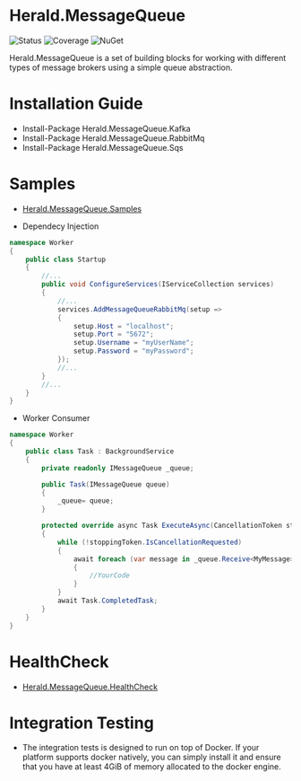 # Herald.MessageQueue

![Status](https://github.com/tcfialho/Herald.MessageQueue/workflows/Herald.MessageQueue/badge.svg) ![Coverage](https://codecov.io/gh/tcfialho/Herald.MessageQueue/branch/master/graph/badge.svg) ![NuGet](https://buildstats.info/nuget/Herald.MessageQueue)

Herald.MessageQueue is a set of building blocks for working with different types of message brokers using a simple queue abstraction.

# Installation Guide
- Install-Package Herald.MessageQueue.Kafka
- Install-Package Herald.MessageQueue.RabbitMq
- Install-Package Herald.MessageQueue.Sqs

# Samples
- [Herald.MessageQueue.Samples](https://github.com/tcfialho/Herald.MessageQueue.Samples)

- Dependecy Injection
```C#
namespace Worker
{
    public class Startup
    {
        //...
        public void ConfigureServices(IServiceCollection services)
        {
            //...
            services.AddMessageQueueRabbitMq(setup =>
            {
                setup.Host = "localhost";
                setup.Port = "5672";
                setup.Username = "myUserName";
                setup.Password = "myPassword";
            });
            //...
        }
        //...
    }
}
```

- Worker Consumer
```C#
namespace Worker
{
    public class Task : BackgroundService
    {
        private readonly IMessageQueue _queue;

        public Task(IMessageQueue queue)
        {
            _queue= queue;
        }

        protected override async Task ExecuteAsync(CancellationToken stoppingToken)
        {
            while (!stoppingToken.IsCancellationRequested)
            {
                await foreach (var message in _queue.Receive<MyMessage>(stoppingToken))
                {
                    //YourCode
                }
            }
            await Task.CompletedTask;
        }
    }
}
```

# HealthCheck
- [Herald.MessageQueue.HealthCheck](https://github.com/tcfialho/Herald.MessageQueue.HealthCheck)

# Integration Testing
- The integration tests is designed to run on top of Docker. If your platform supports docker natively, you can simply install it and ensure that you have at least 4GiB of memory allocated to the docker engine.

